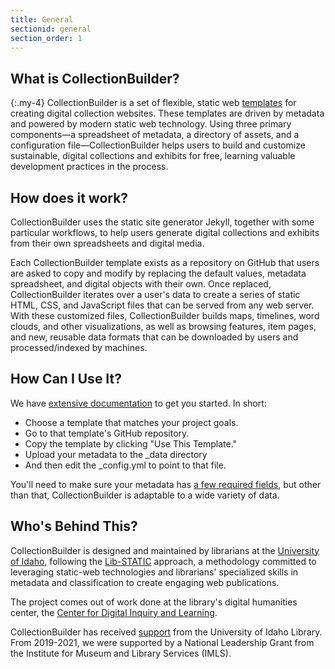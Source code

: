 ```yaml
---
title: General
sectionid: general
section_order: 1
---
```


## What is CollectionBuilder?

{:.my-4}
CollectionBuilder is a set of flexible, static web [templates](index.html#templates) for creating digital collection websites. These templates  are driven by metadata and powered by modern static web technology. Using three primary components—a spreadsheet of metadata, a directory of assets, and a configuration file—CollectionBuilder helps users to build and customize sustainable, digital collections and exhibits for free, learning valuable development practices in the process.  

## How does it work?

CollectionBuilder uses the static site generator Jekyll, together with some particular workflows, to help users generate digital collections and exhibits from their own spreadsheets and digital media. 

Each CollectionBuilder template exists as a repository on GitHub that users are asked to copy and modify by replacing the default values, metadata spreadsheet, and digital objects with their own. Once replaced, CollectionBuilder iterates over a user's data to create a series of static HTML, CSS, and JavaScript files that can be served from any web server. With these customized files, CollectionBuilder builds maps, timelines, word clouds, and other visualizations, as well as browsing features, item pages, and new, reusable data formats that can be downloaded by users and processed/indexed by machines.

## How Can I Use It?

We have [extensive documentation](https://collectionbuilder.github.io/cb-docs/) to get you started. In short: 
- Choose a template that matches your project goals. 
- Go to that template's GitHub repository.
- Copy the template by clicking "Use This Template." 
- Upload your metadata to the _data directory 
- And then edit the _config.yml to point to that file. 

You'll need to make sure your metadata has [a few required fields](https://collectionbuilder.github.io/cb-docs/docs/metadata/), but other than that, CollectionBuilder is adaptable to a wide variety of data. 

## Who's Behind This?

CollectionBuilder is designed and maintained by librarians at the [University of Idaho](https://www.lib.uidaho.edu), following the [Lib-STATIC](https://lib-static.github.io/) approach, a methodology committed to leveraging static-web technologies and librarians' specialized skills in metadata and classification to create engaging web publications. 

The project comes out of work done at the library's digital humanities center, the [Center for Digital Inquiry and Learning](https://www.lib.uidaho.edu). 

CollectionBuilder has received [support](about.html#v-pills-support) from the University of Idaho Library. From 2019-2021, we were supported by a National Leadership Grant from the Institute for Museum and Library Services (IMLS). 


